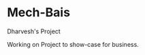 # Mech-Bais
Dharvesh's Project

Working on Project to show-case for business.

<!-- ? # TODO: Check All Routes 

- # /posts, index
  - ## PARAMS postID
    - indexController.getPostByIds
  - ## /new
    - ### POST
      - userController.checkAuth
      - indexController.uploadImage
        - indexController.resizeImage
        - indexController.addPost
  - ## PARAMS username
  - ## /by/:username
    - ### GET
        - indexController.getPostsByUser
  - ## /feed
    - ### GET
      - indexController.getPostFeed
  - ## PARAMS filename
  - ## /play/:filename
    - ### GET
      - indexController.playVideo
  - ## /delete
    - ### DELETE
      - userController.checkAuth
        - indexController.deletePost
  - ## /comment
    - ### PUT
      - userController.checkAuth
        - indexController.toggleComment
  - ## /uncomment
    - ### PUT
      - userController.checkAuth
        - indexController.toggleComment
  - ## /like
    - ### PUT
      - userController.checkAuth
        - indexController.toggleLike
  - ## /unlike
    - ### PUT
      - userController.checkAuth
        - indexController.toggleLike
- # /api, user
  - ## /signup ⚡
    - ### POST ✔
      - userController.validateSignup ✔
        - userController.signup ✔
  - ## /signin ⚡
    - ## POST ✔
      - userController.signin ✔
  - ## /signout ⚡
    - ## GET ✔
      - userController.signout ✔
  - ## PARAMS userId
    - userController.getUserById
  - ## /users/:userId ⚡
    - ### GET ✔
      - userController.getAuthUser ✔
    - ### PUT ✔
      - userController.checkAuth ✔
      - userController.uploadAvatar ✔
        - userController.resizeAvatar ✔
        - userController.updateUser ✔
    - ### DELETE ✔
      - userController.checkAuth ✔
        - userController.deleteUser ✔
  - ## /users/profile/:userId ⚡
    - ### GET ✔
    - userController.getUserProfile ✔
  - ## /users/feed/:userId ❔
    - ### GET ✔
      - userController.checkAuth ✔
        - userController.getUserFeed ❔
- # /admin, admin
  - ## userId
    - userController.getUserById
  - ## ROUTE /article/:userId
    - ### GET
      - userController.getAuthUser
        - adminController.getAdminFeed
    - ### POST
      - userController.checkAuth
      - adminController.uploadVideo
        - adminController.uploadToGCS
    - ### PUT
      - userController.checkAuth
      - adminController.uploadVideo
        - adminController.uploadToGCS
    - ### DELETE
      - userController.checkAuth
      - userController.deleteUser
  - ## /play/:filename
    - ### GET
      - indexController.playVideo
  - ## /all/users
    - ### GET
      - adminController.getUsers
  - ## /video/:filename
    - ### DELETE
      - adminController.deleteVideo
  - ## /image/:filename
    - ## DELETE
      - adminController.deleteImage -->

<!--
? USE ME For Creating Good Article
<script src="https://cdn.ckeditor.com/4.11.4/standard/ckeditor.js"></script>

<textarea name='article'></textarea>

<script>
  CKEDITOR.replace('article');
</script>

! Do check this for pagination

'mongoose-paginate-v2'

-->